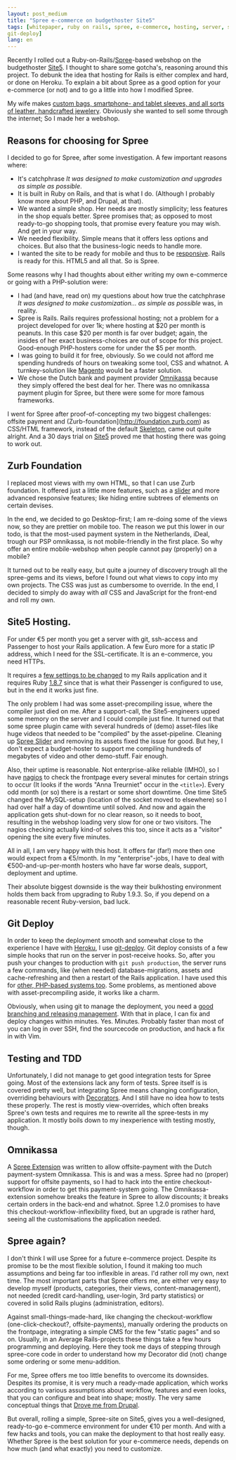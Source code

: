 ```yaml
---
layout: post_medium
title: "Spree e-commerce on budgethoster Site5"
tags: [whitepaper, ruby on rails, spree, e-commerce, hosting, server, site5,
git-deploy]
lang: en
---
```


Recently I rolled out a
Ruby-on-Rails/[Spree](http://spreecommerce.com)-based webshop on the
budgethoster [Site5](htp://site5.com). I thought to share some gotcha's, reasoning
around this project. To debunk the idea that hosting for Rails is either
complex and hard, or done on Heroku. To explain a bit about Spree as a
good option for your e-commerce (or not) and to go a little into how I modified
Spree.

My wife makes [custom bags, smartphone- and tablet sleeves, and all sorts
of leather, handcrafted jewelery](http://annatreurniet.nl). Obviously she wanted to sell some
through the internet; So I made her a webshop. 

## Reasons for choosing for Spree
I decided to go for Spree, after some investigation. A few important
reasons where:

* It's catchphrase _It was designed to make customization and upgrades
  as simple as possible_.
* It is built in Ruby on Rails, and that is what I do. (Although I
  probably know more about PHP, and Drupal, at that).
* We wanted a simple shop. Her needs are mostly simplicity; less
  features in the shop equals better. Spree promises that; as opposed to
  most ready-to-go shopping tools, that promise every feature you may
  wish. And get in your way.
* We needed flexibility. Simple means that it offers less options and
  choices. But also that the business-logic needs to handle more.
* I wanted the site to be ready for mobile and thus to be [responsive](http://zomigi.com/blog/examples-of-flexible-layouts-with-css3-media-queries/). Rails is ready for this. HTML5 and all that. So is Spree.

Some reasons why I had thoughts about either writing my own e-commerce or
going with a PHP-solution were:

* I had (and have, read on) my questions about how true the catchphrase
  _It was designed to make customization... as simple as possible_ was,
  in reality.
* Spree is Rails. Rails requires professional hosting; not a problem for
  a project developed for over 1k; where hosting at $20 per month is peanuts. In this
  case $20 per month is far over budget; again, the insides of her exact
  business-choices are out of scope for this project. Good-enough
  PHP-hosters come for under the $5 per month.
* I was going to build it for free, obviously. So we could not afford me
  spending hundreds of hours on tweaking some tool, CSS and whatnot. A
  turnkey-solution like [Magento](https://en.wikipedia.org/wiki/Magento) would be a faster solution.
* We chose the Dutch bank and payment provider [Omnikassa](https://www.rabobank.nl/bedrijven/producten/betalen_en_ontvangen/geld_ontvangen/rabo_omnikassa/) because
  they simply offered the best deal for her. There was no omnikassa
  payment plugin for Spree, but there were some for more famous
  frameworks.

I went for Spree after proof-of-concepting my two biggest challenges:
offsite payment and (Zurb-foundation](http://foundation.zurb.com) as CSS/HTML framework, instead of
the default [Skeleton](http://www.getskeleton.com/), came out quite
alright. And a 30 days trial on [Site5](https://www.site5.com/) proved me that hosting there was
going to work out.

## Zurb Foundation

I replaced most views with my own HTML, so that I can use Zurb
foundation. It offered just a little more features, such as a [slider](http://foundation.zurb.com/docs/orbit.php)
and more advanced responsive features; like hiding entire subtrees of
elements on certain devises.

In the end, we decided to go Desktop-first; I am re-doing some of the
views now, so they are prettier on mobile too. The reason we put this
lower in our todo, is that the most-used payment system in the
Netherlands, iDeal, trough our PSP omnikassa, is not mobile-friendly in
the first place. So why offer an entire mobile-webshop when people
cannot pay (properly) on a mobile?

It turned out to be really easy, but quite a journey of discovery trough all the
spree-gems and its views, before I found out what views to copy into my
own projects. The CSS was just as cumbersome to override. In the end, I
decided to simply do away with _all_ CSS and JavaScript for the front-end and roll my own.

## Site5 Hosting.

For under €5 per month you get a server with git, ssh-access and
Passenger to host your Rails application. A few Euro more for a static
IP address, which I need for the SSL-certificate. It is an e-commerce,
you need HTTPs.

It requires a [few settings to be changed](http://kb.site5.com/ruby-on-rails/how-to-deploy-a-rails-3-application-with-phusion-passenger/) to my Rails application and it
requires Ruby [1.8.7](http://kb.site5.com/ruby-on-rails/ruby-rails-gems/) since that is what their Passenger is configured
to use, but in the end it works just fine. 

The only problem I had was some asset-precompiling issue, where the
compiler just died on me. After a support-call, the Site5-engineers upped
some memory on the server and I could compile just fine. 
It turned out that some spree plugin came with several hundreds of
(demo) asset-files like huge videos that needed to be "compiled" by the
asset-pipeline. Cleaning up [Spree Slider](https://github.com/berkes/spree_slider/commits/master) and removing its assets
fixed the issue for good. But hey, I don't expect a budget-hoster to
support me compiling hundreds of megabytes of video and other
demo-stuff. Fair enough.

Also, their uptime is reasonable. Not enterprise-alike reliable (IMHO), so I
have [nagios](http://nagiosplugins.org/man/check_http) to check the
frontpage every several minutes for certain strings to occur (It looks
if the words "Anna Treurniet" occur in the `<title>`). Every odd
month (or so) there is a restart or some short downtime. One time Site5
changed the MySQL-setup (location of the socket moved to elsewhere) so I
had over half a day of downtime until solved. And now and again the
application gets shut-down for no clear reason, so it needs to boot,
resulting in the webshop loading very slow for one or two visitors. The
nagios checking actually kind-of solves this too, since it acts as a
"visitor" opening the site every five minutes.

All in all, I am very happy with this host. It offers far (far!) more then one
would expect from a €5/month. In my "enterprise"-jobs, I have to deal with €500-and-up-per-month
hosters who have far worse deals, support, deployment and uptime.

Their absolute biggest downside is the way their bulkhosting environment holds them back from upgrading to Ruby 1.9.3. 
So, if you depend on a reasonable recent Ruby-version, bad luck. 

## Git Deploy

In order to keep the deployment smooth and somewhat close to the
experience I have with [Heroku](http://heroku.com), I use [git-deploy](https://github.com/mislav/git-deploy). Git deploy consists of a few simple hooks that run on the server in post-receive hooks. So, after you push your changes to production with `git push production`, the server runs a few commands, like (when needed) database-migrations, assets and cache-refreshing and then a restart of the Rails application. I have used this for [other, PHP-based systems too](http://www.berk.es/2012/08/03/git-deploy-or-how-i-learned-to-stop-worrying-and-love-deployment/).
Some problems, as mentioned above with asset-precompiling aside, it
works like a charm. 

Obviously, when using git to manage the deployment, you need a [good
branching and releasing management](http://www.jeffkreeftmeijer.com/2010/why-arent-you-using-git-flow/). With that in place, I can fix and deploy changes within minutes. Yes. Minutes. Probably faster than most of you can log in over SSH, find the sourcecode on production, and hack a fix in with Vim.

## Testing and TDD

Unfortunately, I did not manage to get good integration tests for Spree
going. Most of the extensions lack any form of tests. Spree itself is is
covered pretty well, but integrating Spree means changing configuration,
overriding behaviours with [Decorators](http://guides.spreecommerce.com/logic_customization.html). And I still have no idea how
to tests these properly. The rest is mostly view-overrides, which often
breaks Spree's own tests and requires me to rewrite all the spree-tests
in my application. It mostly boils down to my inexperience with testing
mostly, though.

## Omnikassa

A [Spree Extension](http://www.spreecommerce.com/extensions/95-spree-omni) was written to allow offsite-payment with the
Dutch payment-system Omnikassa. This is and was a mess. Spree had no 
(proper) support for offsite payments, so I had to hack into the entire
checkout-workflow in order to get this payment-system going. The
Omnikassa-extension somehow breaks the feature in Spree to allow
discounts; it breaks certain orders in the back-end and whatnot. Spree
1.2.0 promises to have this checkout-workflow-inflexibility fixed, but
an upgrade is rather hard, seeing all the customisations the application
needed.

## Spree again?

I don't think I will use Spree for a future e-commerce project. Despite
its promise to be the most flexible solution, I found it making too much
assumptions and being far too inflexible in areas. I'd rather roll my
own, next time. 
The most important parts that Spree offers me, are either very easy to
develop myself (products, categories, their views, content-management), 
 not needed (credit card-handling, user-login, 3rd party
 statistics) or covered in solid Rails plugins (administration, editors).

Against small-things-made-hard, like changing the checkout-workflow
(one-click-checkout?, offsite-payments), manually ordering the products
on the frontpage, integrating a simple CMS for the few "static pages"
and so on. Usually, in an Average Rails-projects these things take a
few hours programming and deploying. Here they took me days of stepping
through spree-core code in order to understand how my Decorator did
(not) change some ordering or some menu-addition.

For me, Spree offers me too little benefits to overcome its downsides. Despites
its promise, it is very much a ready-made application, which works
according to various assumptions about workflow, features and even looks, that you can
configure and beat into shape; mostly. The very same conceptual things that [Drove me
from Drupal](http://www.berk.es/2012/10/01/farewell-drupal/).

But overall, rolling a simple, Spree-site on Site5, gives you a
well-designed, ready-to-go e-commerce environment for under €10 per
month. And with a few hacks and tools, you can make the deployment to
that host really easy. Whether Spree is the best solution for your
e-commerce needs, depends on how much (and what exactly) you need to
customize.
